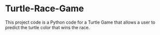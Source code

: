 # Turtle-Race-Game
This project code is a Python code for a Turtle Game that allows a user to predict the turtle color that wins the race.
